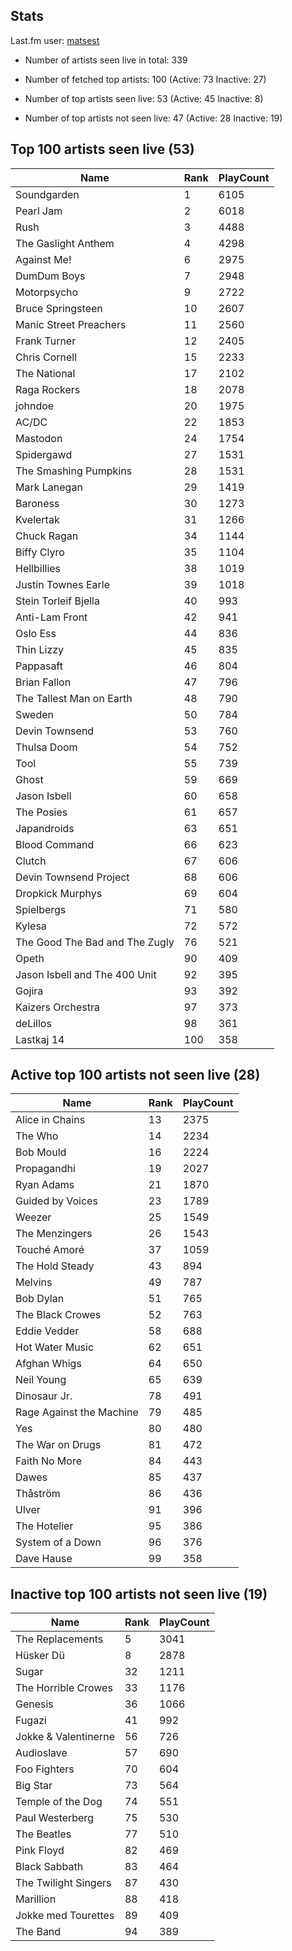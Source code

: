 ## Stats 


Last.fm user: [matsest](https://www.last.fm/user/matsest)

- Number of artists seen live in total: 339

- Number of fetched top artists: 100 (Active: 73 Inactive: 27)

- Number of top artists seen live: 53 (Active: 45 Inactive: 8)

- Number of top artists not seen live: 47 (Active: 28 Inactive: 19)

## Top 100 artists seen live (53)

Name                           | Rank | PlayCount
------------------------------ | ---- | ---------
Soundgarden                    | 1    | 6105     
Pearl Jam                      | 2    | 6018     
Rush                           | 3    | 4488     
The Gaslight Anthem            | 4    | 4298     
Against Me!                    | 6    | 2975     
DumDum Boys                    | 7    | 2948     
Motorpsycho                    | 9    | 2722     
Bruce Springsteen              | 10   | 2607     
Manic Street Preachers         | 11   | 2560     
Frank Turner                   | 12   | 2405     
Chris Cornell                  | 15   | 2233     
The National                   | 17   | 2102     
Raga Rockers                   | 18   | 2078     
johndoe                        | 20   | 1975     
AC/DC                          | 22   | 1853     
Mastodon                       | 24   | 1754     
Spidergawd                     | 27   | 1531     
The Smashing Pumpkins          | 28   | 1531     
Mark Lanegan                   | 29   | 1419     
Baroness                       | 30   | 1273     
Kvelertak                      | 31   | 1266     
Chuck Ragan                    | 34   | 1144     
Biffy Clyro                    | 35   | 1104     
Hellbillies                    | 38   | 1019     
Justin Townes Earle            | 39   | 1018     
Stein Torleif Bjella           | 40   | 993      
Anti-Lam Front                 | 42   | 941      
Oslo Ess                       | 44   | 836      
Thin Lizzy                     | 45   | 835      
Pappasaft                      | 46   | 804      
Brian Fallon                   | 47   | 796      
The Tallest Man on Earth       | 48   | 790      
Sweden                         | 50   | 784      
Devin Townsend                 | 53   | 760      
Thulsa Doom                    | 54   | 752      
Tool                           | 55   | 739      
Ghost                          | 59   | 669      
Jason Isbell                   | 60   | 658      
The Posies                     | 61   | 657      
Japandroids                    | 63   | 651      
Blood Command                  | 66   | 623      
Clutch                         | 67   | 606      
Devin Townsend Project         | 68   | 606      
Dropkick Murphys               | 69   | 604      
Spielbergs                     | 71   | 580      
Kylesa                         | 72   | 572      
The Good The Bad and The Zugly | 76   | 521      
Opeth                          | 90   | 409      
Jason Isbell and The 400 Unit  | 92   | 395      
Gojira                         | 93   | 392      
Kaizers Orchestra              | 97   | 373      
deLillos                       | 98   | 361      
Lastkaj 14                     | 100  | 358      

## Active top 100 artists not seen live (28)

Name                     | Rank | PlayCount
------------------------ | ---- | ---------
Alice in Chains          | 13   | 2375     
The Who                  | 14   | 2234     
Bob Mould                | 16   | 2224     
Propagandhi              | 19   | 2027     
Ryan Adams               | 21   | 1870     
Guided by Voices         | 23   | 1789     
Weezer                   | 25   | 1549     
The Menzingers           | 26   | 1543     
Touché Amoré             | 37   | 1059     
The Hold Steady          | 43   | 894      
Melvins                  | 49   | 787      
Bob Dylan                | 51   | 765      
The Black Crowes         | 52   | 763      
Eddie Vedder             | 58   | 688      
Hot Water Music          | 62   | 651      
Afghan Whigs             | 64   | 650      
Neil Young               | 65   | 639      
Dinosaur Jr.             | 78   | 491      
Rage Against the Machine | 79   | 485      
Yes                      | 80   | 480      
The War on Drugs         | 81   | 472      
Faith No More            | 84   | 443      
Dawes                    | 85   | 437      
Thåström                 | 86   | 436      
Ulver                    | 91   | 396      
The Hotelier             | 95   | 386      
System of a Down         | 96   | 376      
Dave Hause               | 99   | 358      

## Inactive top 100 artists not seen live (19)

Name                 | Rank | PlayCount
-------------------- | ---- | ---------
The Replacements     | 5    | 3041     
Hüsker Dü            | 8    | 2878     
Sugar                | 32   | 1211     
The Horrible Crowes  | 33   | 1176     
Genesis              | 36   | 1066     
Fugazi               | 41   | 992      
Jokke & Valentinerne | 56   | 726      
Audioslave           | 57   | 690      
Foo Fighters         | 70   | 604      
Big Star             | 73   | 564      
Temple of the Dog    | 74   | 551      
Paul Westerberg      | 75   | 530      
The Beatles          | 77   | 510      
Pink Floyd           | 82   | 469      
Black Sabbath        | 83   | 464      
The Twilight Singers | 87   | 430      
Marillion            | 88   | 418      
Jokke med Tourettes  | 89   | 409      
The Band             | 94   | 389      
